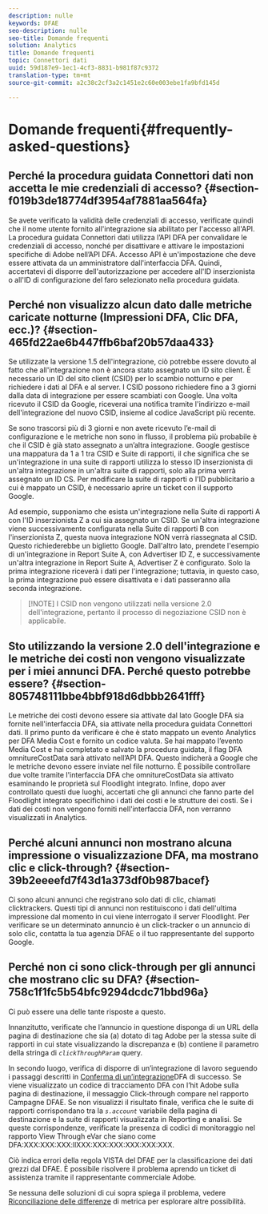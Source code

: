 ```yaml
---
description: nulle
keywords: DFAE
seo-description: nulle
seo-title: Domande frequenti
solution: Analytics
title: Domande frequenti
topic: Connettori dati
uuid: 59d187e9-1ec1-4cf3-8831-b981f87c9372
translation-type: tm+mt
source-git-commit: a2c38c2cf3a2c1451e2c60e003ebe1fa9bfd145d

---
```



# Domande frequenti{#frequently-asked-questions}

## Perché la procedura guidata Connettori dati non accetta le mie credenziali di accesso? {#section-f019b3de18774df3954af7881aa564fa}

Se avete verificato la validità delle credenziali di accesso, verificate quindi che il nome utente fornito all'integrazione sia abilitato per l'accesso all'API. La procedura guidata Connettori dati utilizza l’API DFA per convalidare le credenziali di accesso, nonché per disattivare e attivare le impostazioni specifiche di Adobe nell’API DFA. Accesso API è un'impostazione che deve essere attivata da un amministratore dall'interfaccia DFA. Quindi, accertatevi di disporre dell'autorizzazione per accedere all'ID inserzionista o all'ID di configurazione del faro selezionato nella procedura guidata.

## Perché non visualizzo alcun dato dalle metriche caricate notturne (Impressioni DFA, Clic DFA, ecc.)? {#section-465fd22ae6b447ffb6baf20b57daa433}

Se utilizzate la versione 1.5 dell'integrazione, ciò potrebbe essere dovuto al fatto che all'integrazione non è ancora stato assegnato un ID sito client. È necessario un ID del sito client (CSID) per lo scambio notturno e per richiedere i dati al DFA e al server. I CSID possono richiedere fino a 3 giorni dalla data di integrazione per essere scambiati con Google. Una volta ricevuto il CSID da Google, riceverai una notifica tramite l'indirizzo e-mail dell'integrazione del nuovo CSID, insieme al codice JavaScript più recente.

Se sono trascorsi più di 3 giorni e non avete ricevuto l’e-mail di configurazione e le metriche non sono in flusso, il problema più probabile è che il CSID è già stato assegnato a un’altra integrazione. Google gestisce una mappatura da 1 a 1 tra CSID e Suite di rapporti, il che significa che se un'integrazione in una suite di rapporti utilizza lo stesso ID inserzionista di un'altra integrazione in un'altra suite di rapporti, solo alla prima verrà assegnato un ID CS. Per modificare la suite di rapporti o l'ID pubblicitario a cui è mappato un CSID, è necessario aprire un ticket con il supporto Google.

Ad esempio, supponiamo che esista un'integrazione nella Suite di rapporti A con l'ID inserzionista Z a cui sia assegnato un CSID. Se un'altra integrazione viene successivamente configurata nella Suite di rapporti B con l'inserzionista Z, questa nuova integrazione NON verrà riassegnata al CSID. Questo richiederebbe un biglietto Google. Dall'altro lato, prendete l'esempio di un'integrazione in Report Suite A, con Advertiser ID Z, e successivamente un'altra integrazione in Report Suite A, Advertiser Z è configurato. Solo la prima integrazione riceverà i dati per l'integrazione; tuttavia, in questo caso, la prima integrazione può essere disattivata e i dati passeranno alla seconda integrazione.

> [!NOTE] I CSID non vengono utilizzati nella versione 2.0 dell'integrazione, pertanto il processo di negoziazione CSID non è applicabile.

## Sto utilizzando la versione 2.0 dell'integrazione e le metriche dei costi non vengono visualizzate per i miei annunci DFA. Perché questo potrebbe essere? {#section-805748111bbe4bbf918d6dbbb2641fff}

Le metriche dei costi devono essere sia attivate dal lato Google DFA sia fornite nell'interfaccia DFA, sia attivate nella procedura guidata Connettori dati. Il primo punto da verificare è che è stato mappato un evento Analytics per DFA Media Cost e fornito un codice valuta. Se hai mappato l’evento Media Cost e hai completato e salvato la procedura guidata, il flag DFA omnitureCostData sarà attivato nell’API DFA. Questo indicherà a Google che le metriche devono essere inviate nel file notturno. È possibile controllare due volte tramite l'interfaccia DFA che omnitureCostData sia attivato esaminando le proprietà sul Floodlight integrato. Infine, dopo aver controllato questi due luoghi, accertati che gli annunci che fanno parte del Floodlight integrato specifichino i dati dei costi e le strutture dei costi. Se i dati dei costi non vengono forniti nell'interfaccia DFA, non verranno visualizzati in Analytics.

## Perché alcuni annunci non mostrano alcuna impressione o visualizzazione DFA, ma mostrano clic e click-through? {#section-39b2eeeefd7f43d1a373df0b987bacef}

Ci sono alcuni annunci che registrano solo dati di clic, chiamati clicktrackers. Questi tipi di annunci non restituiscono i dati dell'ultima impressione dal momento in cui viene interrogato il server Floodlight. Per verificare se un determinato annuncio è un click-tracker o un annuncio di solo clic, contatta la tua agenzia DFAE o il tuo rappresentante del supporto Google.

## Perché non ci sono click-through per gli annunci che mostrano clic su DFA? {#section-758c1f1fc5b54bfc9294dcdc71bbd96a}

Ci può essere una delle tante risposte a questo.

Innanzitutto, verificate che l’annuncio in questione disponga di un URL della pagina di destinazione che sia (a) dotato di tag Adobe per la stessa suite di rapporti in cui state visualizzando la discrepanza e (b) contiene il parametro della stringa di *`clickThroughParam`* query.

In secondo luogo, verifica di disporre di un’integrazione di lavoro seguendo i passaggi descritti in [Conferma di un’integrazione](../dfa-data-connector-analytics/dfa-integration.md)DFA di successo. Se viene visualizzato un codice di tracciamento DFA con l’hit Adobe sulla pagina di destinazione, il messaggio Click-through compare nel rapporto Campagne DFAE. Se non visualizzi il risultato finale, verifica che le suite di rapporti corrispondano tra la *`s.account`* variabile della pagina di destinazione e la suite di rapporti visualizzata in Reporting e analisi. Se queste corrispondenze, verificate la presenza di codici di monitoraggio nel rapporto View Through eVar che siano come DFA:XXX:XXX:XXX:llXXX:XXX:XXX:XXX:XXX:XXX.

Ciò indica errori della regola VISTA del DFAE per la classificazione dei dati grezzi dal DFAE. È possibile risolvere il problema aprendo un ticket di assistenza tramite il rappresentante commerciale Adobe.

Se nessuna delle soluzioni di cui sopra spiega il problema, vedere [Riconciliazione delle differenze](../dfa-data-connector-analytics/dfa-reconciling-metric-discrepancies.md) di metrica per esplorare altre possibilità.